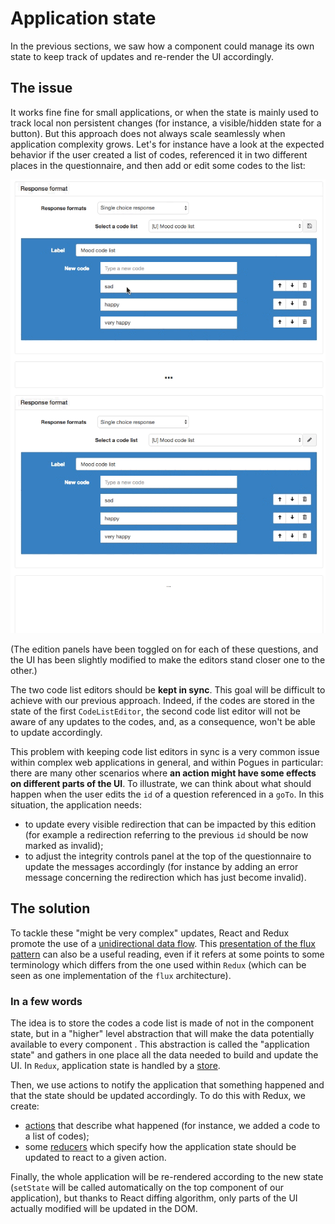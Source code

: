 # Application state

In the previous sections, we saw how a component could manage its own state to keep track of updates and re-render the UI accordingly.

## The issue

It works fine fine for small applications, or when the state is mainly used to track local non persistent changes (for instance, a visible/hidden state for a button). But this approach does not always scale seamlessly when application complexity grows. Let's for instance have a look at the expected behavior if the user created a list of codes, referenced it in two different places in the questionnaire, and then add or edit some codes to the list:

![sync](/doc/img/sync.gif)

(The edition panels have been toggled on for each of these questions, and the UI has been slightly modified to make the editors stand closer one to the other.)

The two code list editors should be **kept in sync**. This goal will be difficult to achieve with our previous approach. Indeed, if the codes are stored in the state of the first `CodeListEditor`, the second code list editor will not be aware of any updates to the codes, and, as a consequence, won't be able to update accordingly. 

This problem with keeping code list editors in sync is a very common issue within complex web applications in general, and within Pogues in particular:  there are many other scenarios where **an action might have some effects on different parts of the UI**. To illustrate, we can think about what should happen when the user edits the `id` of a question referenced in a `goTo`.  In this situation, the application needs:
- to update every visible redirection that can be impacted by this edition (for example a redirection referring to the previous `id` should be now marked as invalid);
- to adjust the integrity controls panel at the top of the questionnaire to update the messages accordingly (for instance by adding an error message concerning the redirection which has just become invalid).

## The solution

To tackle these "might be very complex" updates, React and Redux promote the use of a [unidirectional data flow](http://redux.js.org/docs/basics/DataFlow.html). This [presentation of the flux pattern](https://facebook.github.io/flux/docs/in-depth-overview.html) can also be a useful reading, even if it refers at some points to some terminology which differs from the one used within `Redux` (which can be seen as one implementation of the `flux` architecture).

### In a few words

The idea is to store the codes a code list is made of not in the component state, but in a "higher" level abstraction that will make the data potentially available to every component . This abstraction is called the "application state" and gathers in one place all the data needed to build and update the UI. In `Redux`, application state is handled by a [store](http://redux.js.org/docs/api/Store.html).

Then, we use actions to notify the application that something happened and that the state should be updated accordingly. To do this with Redux, we create:
- [actions](http://redux.js.org/docs/basics/Actions.html) that describe what happened (for instance, we added a code to a list of codes);
- some [reducers](http://redux.js.org/docs/basics/Reducers.html) which specify how the application state should be updated to react to a given action.

Finally, the whole application will be re-rendered according to the new state (`setState` will be called automatically on the top component of our application), but thanks to React diffing algorithm, only parts of the UI actually modified will be updated in the DOM.
